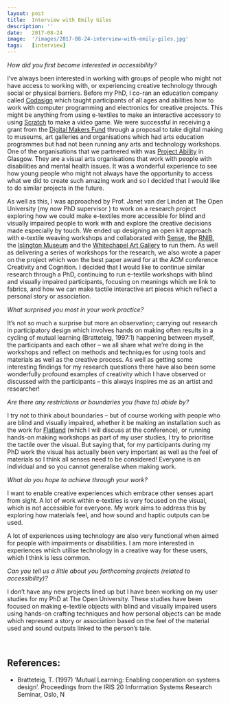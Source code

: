```yaml
---
layout: post
title:  Interview with Emily Giles
description: ''
date:   2017-08-24
image:  '/images/2017-08-24-interview-with-emily-giles.jpg'
tags:   [interview]
---
```


*How did you first become interested in accessibility?*

I’ve always been interested in working with groups of people who might not have access to working with, or experiencing creative technology through social or physical barriers. Before my PhD, I co-ran an education company called [Codasign](http://www.codasign.com/) which taught participants of all ages and abilities how to work with computer programming and electronics for creative projects. This might be anything from using e-textiles to make an interactive accessory to using [Scratch](https://scratch.mit.edu/) to make a video game. We were successful in receiving a grant from the [Digital Makers Fund](https://www.nesta.org.uk/project/digital-makers/) through a proposal to take digital making to museums, art galleries and organisations which had arts education programmes but had not been running any arts and technology workshops. One of the organisations that we partnered with was [Project Ability](https://www.project-ability.co.uk/) in Glasgow. They are a visual arts organisations that work with people with disabilities and mental health issues. It was a wonderful experience to see how young people who might not always have the opportunity to access what we did to create such amazing work and so I decided that I would like to do similar projects in the future.

As well as this, I was approached by Prof. Janet van der Linden at The Open University (my now PhD supervisor ) to work on a research project exploring how we could make e-textiles more accessible for blind and visually impaired people to work with and explore the creative decisions made especially by touch. We ended up designing an open kit approach with e-textile weaving workshops and collaborated with [Sense](https://www.sense.org.uk/), the [RNIB](https://www.rnib.org.uk/), the [Islington Museum](https://www.islington.gov.uk/libraries-arts-and-heritage/heritage/islington-museum) and the [Whitechapel Art Gallery](https://www.whitechapelgallery.org/) to run them. As well as delivering a series of workshops for the research, we also wrote a paper on the project which won the best paper award for at the ACM conference Creativity and Cognition. I decided that I would like to continue similar research through a PhD, continuing to run e-textile workshops with blind and visually impaired participants, focusing on meanings which we link to fabrics, and how we can make tactile interactive art pieces which reflect a personal story or association.

*What surprised you most in your work practice?*

It’s not so much a surprise but more an observation; carrying out research in participatory design which involves hands on making often results in a cycling of mutual learning (Bratteteig, 1997:1) happening between myself, the participants and each other – we all share what we’re doing in the workshops and reflect on methods and techniques for using tools and materials as well as the creative process. As well as getting some interesting findings for my research questions there have also been some wonderfully profound examples of creativity which I have observed or discussed with the participants – this always inspires me as an artist and researcher!

*Are there any restrictions or boundaries you (have to) abide by?*

I try not to think about boundaries – but of course working with people who are blind and visually impaired, whether it be making an installation such as the work for [Flatland](http://flatland.org.uk/) (which I will discuss at the conference), or running hands-on making workshops as part of my user studies, I try to prioritise the tactile over the visual. But saying that, for my participants during my PhD work the visual has actually been very important as well as the feel of materials so I think all senses need to be considered! Everyone is an individual and so you cannot generalise when making work.

*What do you hope to achieve through your work?*

I want to enable creative experiences which embrace other senses apart from sight. A lot of work within e-textiles is very focused on the visual, which is not accessible for everyone. My work aims to address this by exploring how materials feel, and how sound and haptic outputs can be used.

A lot of experiences using technology are also very functional when aimed for people with impairments or disabilities. I am more interested in experiences which utilise technology in a creative way for these users, which I think is less common.

*Can you tell us a little about you forthcoming projects (related to accessibility)?*

I don’t have any new projects lined up but I have been working on my user studies for my PhD at The Open University. These studies have been focused on making e-textile objects with blind and visually impaired users using hands-on crafting techniques and how personal objects can be made which represent a story or association based on the feel of the material used and sound outputs linked to the person’s tale.

<br>

## References:

- Bratteteig, T. (1997) ‘Mutual Learning: Enabling cooperation on systems design’. Proceedings from the IRIS 20 Information Systems Research Seminar, Oslo, N 